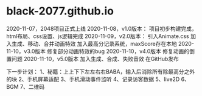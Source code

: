 # black-2077.github.io
2020-11-07，2048项目正式上线
2020-11-08，v1.0版本：
项目初步构建完成，html布局、css设置、js逻辑完成
2020-11-09，v2.0版本：
引入Animate.css
加入生成、移动、合并动画特效
加入最高分记录系统，maxScore存在本地
2020-11-10，v3.0版本
修复部分动画特效的bug
2020-11-10，v4.0版本
修复动画的倒置问题
2020-11-10，v5.0版本
加入生成、合成、失败音效
在GitHub发布

下一步计划：
1、秘籍：上上下下左左右右BABA，输入后消除所有除最高分之外的块
2、手机屏幕适配
3、手机滑动事件监听
4、记录访客数据
5、live2D
6、BGM
7、二维码
